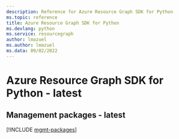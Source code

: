 ```yaml
---
description: Reference for Azure Resource Graph SDK for Python
ms.topic: reference
title: Azure Resource Graph SDK for Python
ms.devlang: python
ms.service: resourcegraph
author: lmazuel
ms.author: lmazuel
ms.data: 09/02/2022
---
```

# Azure Resource Graph SDK for Python - latest

## Management packages - latest
[!INCLUDE [mgmt-packages](resource-graph-mgmt-index.md)]